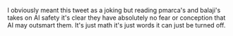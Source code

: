 I obviously meant this tweet as a joking but reading pmarca's and balaji's takes on AI safety it's clear they have absolutely no fear or conception that AI may outsmart them. It's just math it's just words it can just be turned off.

